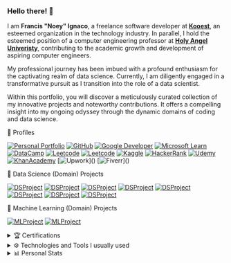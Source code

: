 ### Hello there! 👋 

I am **Francis "Noey" Ignaco**, a freelance software developer at **[Kooest](https://kooest.com/)**, an esteemed organization in the technology industry. In parallel, I hold the esteemed position of a computer engineering professor at **[Holy Angel Univeristy](https://www.hau.edu.ph/)**, contributing to the academic growth and development of aspiring computer engineers.

My professional journey has been imbued with a profound enthusiasm for the captivating realm of data science. Currently, I am diligently engaged in a transformative pursuit as I transition into the role of a data scientist.

Within this portfolio, you will discover a meticulously curated collection of my innovative projects and noteworthy contributions. It offers a compelling insight into my ongoing odyssey through the dynamic domains of coding and data science.

🌱 Profiles

[![Personal Portfolio](https://img.shields.io/badge/Personal%20Portfolio-7420EB?style=flat-square&logo=About.me&logoColor=E4E715)](https://noeyislearning.dev)
[![GitHub](https://img.shields.io/badge/GitHub-7420EB?style=flat-square&logo=github&logoColor=E4E715)](https://github.com/noeyislearning)
[![Google Developer](https://img.shields.io/badge/Google_Developer-7420EB?style=flat-square&logo=Google-chrome&logoColor=E4E715)](https://g.dev/noeyislearning)
[![Microsoft Learn](https://img.shields.io/badge/Microsoft_Learn-7420EB?style=flat-square&logo=microsoft&logoColor=E4E715)](https://learn.microsoft.com/en-us/users/noeyislearning)
[![DataCamp](https://img.shields.io/badge/DataCamp-7420EB?style=flat-square&logo=datacamp&logoColor=E4E715)](https://www.datacamp.com/portfolio/noeyislearning)
[![Leetcode](https://img.shields.io/badge/Leetcode-7420EB?style=flat-square&logo=leetcode&logoColor=E4E715)](https://leetcode.com/noeyislearning)
[![Leetcode](https://img.shields.io/badge/Exercism-7420EB?style=flat-square&logo=exercism&logoColor=E4E715)](https://exercism.org/profiles/noeyislearning)
[![Kaggle](https://img.shields.io/badge/Kaggle-7420EB?style=flat-square&logo=kaggle&logoColor=E4E715)](https://www.kaggle.com/noeyislearning)
[![HackerRank](https://img.shields.io/badge/HackerRank-7420EB?style=flat-square&logo=hackerrank&logoColor=E4E715)](https://www.hackerrank.com/noeyislearning)
[![Udemy](https://img.shields.io/badge/Udemy-7420EB?style=flat-square&logo=Udemy&logoColor=E4E715)](https://www.udemy.com/user/noey-19/)
[![KhanAcademy](https://img.shields.io/badge/Khan_Academy-7420EB?style=flat-square&logo=Khan%20Academy&logoColor=E4E715)](https://www.udemy.com/user/noey-19/)
[![Upwork](https://img.shields.io/badge/Upwork_(Active_Soon)-7420EB?style=flat-square&logo=Upwork&logoColor=E4E715)]()
[![Fiverr](https://img.shields.io/badge/Fiverr_(Active_Soon)-7420EB?style=flat-square&logo=Fiverr&logoColor=E4E715)]()

🧪 Data Science (Domain) Projects

[![DSProject](https://img.shields.io/badge/Global_Stock_Price_Archive-7420EB?style=flat-square&logo=&logoColor=E4E715)](https://gspa.noeyislearning.dev)
[![DSProject](https://img.shields.io/badge/Analyzing_Costumer_Behavior-7420EB?style=flat-square&logo=&logoColor=E4E715)](https://acb.noeyislearning.dev)
[![DSProject](https://img.shields.io/badge/Coffee_Chain_Sales-7420EB?style=flat-square&logo=&logoColor=E4E715)](https://ccs.noeyislearning.dev)
[![DSProject](https://img.shields.io/badge/Customer_Shopping_Trends-7420EB?style=flat-square&logo=&logoColor=E4E715)](https://cts.noeyislearning.dev)
[![DSProject](https://img.shields.io/badge/Netflix_Movie_Analysis_(DataCamp)-7420EB?style=flat-square&logo=&logoColor=E4E715)](https://nma.noeyislearning.dev)
[![DSProject](https://img.shields.io/badge/Sharpe_Ratio_Amazon_and_Facebook_(DataCamp)-7420EB?style=flat-square&logo=&logoColor=E4E715)](https://sraf.noeyislearning.dev)
[![DSProject](https://img.shields.io/badge/Ecommerce_Sales_Dashboard-7420EB?style=flat-square&logo=&logoColor=E4E715)](https://www.linkedin.com/in/noeyislearning/overlay/projects/2016465098/multiple-media-viewer/?profileId=ACoAACnizWwBDziQE4ttOGLclNItJfhy21C4aaU&treasuryMediaId=1635544283648)
[![DSProject](https://img.shields.io/badge/HR_Dashboard-7420EB?style=flat-square&logo=&logoColor=E4E715)](https://www.linkedin.com/in/noeyislearning/overlay/projects/2016465098/multiple-media-viewer/?profileId=ACoAACnizWwBDziQE4ttOGLclNItJfhy21C4aaU&treasuryMediaId=1635544655441)

🧠 Machine Learning (Domain) Projects

[![MLProject](https://img.shields.io/badge/Pneumonia_Detection_Model-7420EB?style=flat-square&logo=&logoColor=E4E715)](https://github.com/noeyislearning/pneumonia-detection-model)
[![MLProject](https://img.shields.io/badge/Fruit_Classifier_Model-7420EB?style=flat-square&logo=&logoColor=E4E715)](https://github.com/noeyislearning/fruit-classifier-model)


<details>
<summary>🏆 Certifications</summary>
<br>

[![Certificates](https://img.shields.io/badge/(Great_Learning)_Basics_of_Exploratory_Data_Analysis-7420EB?style=flat-square&logo=&logoColor=E4E715)](https://verify.mygreatlearning.com/verify/ELZKXPBS) <!-- Great Learning -->
[![Certificates](https://img.shields.io/badge/(Great_Learning)_Data_Science_Foundations-7420EB?style=flat-square&logo=&logoColor=E4E715)](https://verify.mygreatlearning.com/verify/DUELEPBV) <!-- Great Learning -->
[![Certificates](https://img.shields.io/badge/(Great_Learning)_Introduction_to_Analytics-7420EB?style=flat-square&logo=&logoColor=E4E715)](https://verify.mygreatlearning.com/verify/GYJSLFLS) <!-- Great Learning -->
[![Certificates](https://img.shields.io/badge/(Great_Learning)_Introduction_to_Data_Science-7420EB?style=flat-square&logo=&logoColor=E4E715)](https://verify.mygreatlearning.com/verify/VCSDJPFL) <!-- Great Learning -->
[![Certificates](https://img.shields.io/badge/(Great_Learning)_Python_for_Data_Science-7420EB?style=flat-square&logo=&logoColor=E4E715)](https://verify.mygreatlearning.com/verify/UHWEGLSH) <!-- Great Learning -->
[![Certificates](https://img.shields.io/badge/(Great_Learning)_Statistics_for_Data_Science-7420EB?style=flat-square&logo=&logoColor=E4E715)](https://verify.mygreatlearning.com/verify/OMJPTGZH) <!-- Great Learning -->
[![Certificates](https://img.shields.io/badge/(Great_Learning)_Statistics_for_Data_Science-7420EB?style=flat-square&logo=&logoColor=E4E715)](https://verify.mygreatlearning.com/verify/OMJPTGZH) <!-- Great Learning -->

[![Certificates](https://img.shields.io/badge/(Udemy)_Data_Visualization_with_Power_BI_Simplified-7420EB?style=flat-square&logo=&logoColor=E4E715)](https://www.udemy.com/certificate/UC-2024f9f5-7abd-4b0c-9816-e90b08fb821b) <!-- Udemy -->
[![Certificates](https://img.shields.io/badge/(Udemy)_AI_&_ML_Starter_Course_with_Hands_On_Projects-7420EB?style=flat-square&logo=&logoColor=E4E715)](https://www.udemy.com/certificate/UC-a0938eb8-f53e-45d9-ae18-639503d73d1c) <!-- Udemy -->
[![Certificates](https://img.shields.io/badge/(Udemy)_Learn_Big_Data_Basics-7420EB?style=flat-square&logo=&logoColor=E4E715)](https://www.udemy.com/certificate/UC-a76b706f-4128-4282-8272-82899e180558) <!-- Udemy -->
[![Certificates](https://img.shields.io/badge/(Udemy)_Dare_to_Lead:_How_to_Become_a_Next_Generation_Leader-7420EB?style=flat-square&logo=&logoColor=E4E715)](https://www.udemy.com/certificate/UC-d337ada4-b1ba-4053-ac39-ab5d193eb622/) <!-- Udemy -->

[![Certificates](https://img.shields.io/badge/(Kaggle)_Intro_to_Programming-7420EB?style=flat-square&logo=&logoColor=E4E715)](https://www.kaggle.com/learn/certification/noeyislearning/intro-to-programming) <!-- Kaggle --> 
[![Certificates](https://img.shields.io/badge/(Kaggle)_Python-7420EB?style=flat-square&logo=&logoColor=E4E715)](https://www.kaggle.com/learn/certification/noeyislearning/python) <!-- Kaggle -->
[![Certificates](https://img.shields.io/badge/(Kaggle)_Data_Cleaning-7420EB?style=flat-square&logo=&logoColor=E4E715)](https://www.kaggle.com/learn/certification/noeyislearning/data-cleaning) <!-- Kaggle --> 

[![Certificates](https://img.shields.io/badge/(HackerRank)_Java-7420EB?style=flat-square&logo=&logoColor=E4E715)](https://www.hackerrank.com/certificates/97f8eeb909de) <!-- HackerRank -->
[![Certificates](https://img.shields.io/badge/(HackerRank)_CSS-7420EB?style=flat-square&logo=&logoColor=E4E715)](https://www.hackerrank.com/certificates/e0f76cac3b00) <!-- HackerRank -->
[![Certificates](https://img.shields.io/badge/(HackerRank)_Python-7420EB?style=flat-square&logo=&logoColor=E4E715)](https://www.hackerrank.com/certificates/e8b2f4342a9f) <!-- HackerRank -->

[![Certificates](https://img.shields.io/badge/(MongoDB)_Introduction_to_MongoDB-7420EB?style=flat-square&logo=&logoColor=E4E715)](https://learn.mongodb.com/c/PEZG-9sCSa2McM9MGjoR9w) <!-- MongoDB -->

</details>

<details>
<summary>⚙️ Technologies and Tools I usually used</summary>
<br>
  
[![T&T](https://img.shields.io/badge/Python-7420EB?style=flat-square&logo=Python&logoColor=E4E715)]()
[![T&T](https://img.shields.io/badge/Django-7420EB?style=flat-square&logo=Django&logoColor=E4E715)]()
[![T&T](https://img.shields.io/badge/JavaScript-7420EB?style=flat-square&logo=JavaScript&logoColor=E4E715)]()
[![T&T](https://img.shields.io/badge/TypeScript-7420EB?style=flat-square&logo=TypeScript&logoColor=E4E715)]()
[![T&T](https://img.shields.io/badge/Node.js-7420EB?style=flat-square&logo=Node&logoColor=E4E715)]()
[![T&T](https://img.shields.io/badge/Express.js-7420EB?style=flat-square&logo=Express&logoColor=E4E715)]()
[![T&T](https://img.shields.io/badge/React.js-7420EB?style=flat-square&logo=React&logoColor=E4E715)]()
[![T&T](https://img.shields.io/badge/Next.js-7420EB?style=flat-square&logo=Nextdotjs&logoColor=E4E715)]()
[![T&T](https://img.shields.io/badge/Svelte-7420EB?style=flat-square&logo=Svelte&logoColor=E4E715)]()
[![T&T](https://img.shields.io/badge/Svelte_Kit-7420EB?style=flat-square&logo=Svelte&logoColor=E4E715)]()
[![T&T](https://img.shields.io/badge/Redux-7420EB?style=flat-square&logo=Redux&logoColor=E4E715)]()
[![T&T](https://img.shields.io/badge/Vite-7420EB?style=flat-square&logo=Vite&logoColor=E4E715)]()
[![T&T](https://img.shields.io/badge/CSS3-7420EB?style=flat-square&logo=CSS3&logoColor=E4E715)]()
[![T&T](https://img.shields.io/badge/TailwindCSS-7420EB?style=flat-square&logo=Tailwind-CSS&logoColor=E4E715)]()
[![T&T](https://img.shields.io/badge/Bootstrap-7420EB?style=flat-square&logo=Bootstrap&logoColor=E4E715)]()
[![T&T](https://img.shields.io/badge/MongoDB-7420EB?style=flat-square&logo=MongoDB&logoColor=E4E715)]()
[![T&T](https://img.shields.io/badge/PostgreSQL-7420EB?style=flat-square&logo=PostgreSQL&logoColor=E4E715)]()
[![T&T](https://img.shields.io/badge/MySQL-7420EB?style=flat-square&logo=MySQL&logoColor=E4E715)]()
[![T&T](https://img.shields.io/badge/SQLite-7420EB?style=flat-square&logo=SQLite&logoColor=E4E715)]()
[![T&T](https://img.shields.io/badge/Vercel-7420EB?style=flat-square&logo=Vercel&logoColor=E4E715)]()
[![T&T](https://img.shields.io/badge/Amazon_AWS-7420EB?style=flat-square&logo=Amazon-AWS&logoColor=E4E715)]()
[![T&T](https://img.shields.io/badge/Digital_Ocean-7420EB?style=flat-square&logo=DigitalOcean&logoColor=E4E715)]()
[![T&T](https://img.shields.io/badge/Postman-7420EB?style=flat-square&logo=Postman&logoColor=E4E715)]()
[![T&T](https://img.shields.io/badge/PowerBI-7420EB?style=flat-square&logo=Power%20BI&logoColor=E4E715)]()
[![T&T](https://img.shields.io/badge/Anaconda-7420EB?style=flat-square&logo=Anaconda&logoColor=E4E715)]()
[![T&T](https://img.shields.io/badge/Jupyter-7420EB?style=flat-square&logo=Jupyter&logoColor=E4E715)]()
[![T&T](https://img.shields.io/badge/Notion-7420EB?style=flat-square&logo=Notion&logoColor=E4E715)]()
</details>

<details>
<summary>📊 Personal Stats</summary>
<br>

🔥 GitHub Streak

<img src="https://github-readme-streak-stats.herokuapp.com/?user=noeyislearning" alt="Github Streak" width="500"/>
</details>

